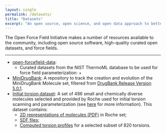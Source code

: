 ```yaml
---
layout: single
permalink: /datasets/
title: "Datasets"
excerpt: "An open source, open science, and open data approach to better biomolecular force fields"
---
```


The Open Force Field Initiative makes a number of resources available to the community, including open source software, high-quality curated open datasets, and force fields.

---

- [open-forcefield-data](https://github.com/openforcefield/open-forcefield-data): 
  * Curated datasets from the NIST ThermoML database to be used for force field parameterization:
    + 
- [MiniDrugBank](https://github.com/openforcefield/MiniDrugBank): A repository to track the creation and evolution of the MiniDrugBank Molecule set, filtered from [DrugBank Release Version 5.0.1](https://www.drugbank.ca/releases/5-0-1).
- [Initial torsion dataset](https://github.com/openforcefield/open-forcefield-data/tree/master/Torsion-Drives/Roche-Reference-Compounds): A set of 486 small and chemically diverse molecules selected and provided by Roche used for initial torsion scanning and parameterization (see [here](https://openforcefield.org/science/updates/2019-05-16-condicj/) for more information). This dataset contains: 
  * [2D representations of molecules (PDF)]( https://github.com/openforcefield/open-forcefield-data/blob/master/Torsion-Drives/Roche-Reference-Compounds/OpenFF_references.pdf) in Roche set;
  * [SDF files](https://github.com/openforcefield/open-forcefield-data/blob/master/Torsion-Drives/Roche-Reference-Compounds/OpenFF_references.sdf);
  * [Computed torsion profiles](https://github.com/openforcefield/open-forcefield-data/tree/master/Torsion-Drives/Roche-Reference-Compounds/Group1-820/b3lyp_631gs_local_ucd) for a selected subset of 820 torsions. 
